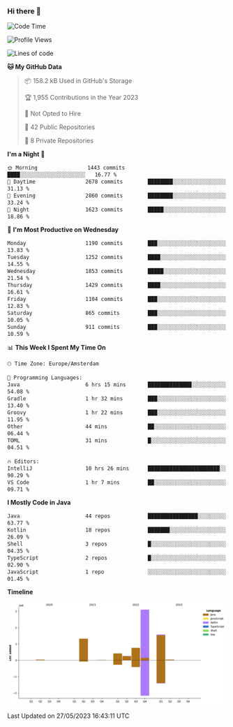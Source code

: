 ### Hi there 👋


<!--START_SECTION:waka-->
![Code Time](http://img.shields.io/badge/Code%20Time-3%2C232%20hrs%2053%20mins-blue)

![Profile Views](http://img.shields.io/badge/Profile%20Views-3-blue)

![Lines of code](https://img.shields.io/badge/From%20Hello%20World%20I%27ve%20Written-7.5%20million%20lines%20of%20code-blue)

**🐱 My GitHub Data** 

> 📦 158.2 kB Used in GitHub's Storage 
 > 
> 🏆 1,955 Contributions in the Year 2023
 > 
> 🚫 Not Opted to Hire
 > 
> 📜 42 Public Repositories 
 > 
> 🔑 8 Private Repositories 
 > 
**I'm a Night 🦉** 

```text
🌞 Morning                1443 commits        ████░░░░░░░░░░░░░░░░░░░░░   16.77 % 
🌆 Daytime                2678 commits        ████████░░░░░░░░░░░░░░░░░   31.13 % 
🌃 Evening                2860 commits        ████████░░░░░░░░░░░░░░░░░   33.24 % 
🌙 Night                  1623 commits        █████░░░░░░░░░░░░░░░░░░░░   18.86 % 
```
📅 **I'm Most Productive on Wednesday** 

```text
Monday                   1190 commits        ███░░░░░░░░░░░░░░░░░░░░░░   13.83 % 
Tuesday                  1252 commits        ████░░░░░░░░░░░░░░░░░░░░░   14.55 % 
Wednesday                1853 commits        █████░░░░░░░░░░░░░░░░░░░░   21.54 % 
Thursday                 1429 commits        ████░░░░░░░░░░░░░░░░░░░░░   16.61 % 
Friday                   1104 commits        ███░░░░░░░░░░░░░░░░░░░░░░   12.83 % 
Saturday                 865 commits         ███░░░░░░░░░░░░░░░░░░░░░░   10.05 % 
Sunday                   911 commits         ███░░░░░░░░░░░░░░░░░░░░░░   10.59 % 
```


📊 **This Week I Spent My Time On** 

```text
🕑︎ Time Zone: Europe/Amsterdam

💬 Programming Languages: 
Java                     6 hrs 15 mins       ██████████████░░░░░░░░░░░   54.08 % 
Gradle                   1 hr 32 mins        ███░░░░░░░░░░░░░░░░░░░░░░   13.40 % 
Groovy                   1 hr 22 mins        ███░░░░░░░░░░░░░░░░░░░░░░   11.95 % 
Other                    44 mins             ██░░░░░░░░░░░░░░░░░░░░░░░   06.44 % 
TOML                     31 mins             █░░░░░░░░░░░░░░░░░░░░░░░░   04.51 % 

🔥 Editors: 
IntelliJ                 10 hrs 26 mins      ███████████████████████░░   90.29 % 
VS Code                  1 hr 7 mins         ██░░░░░░░░░░░░░░░░░░░░░░░   09.71 % 
```

**I Mostly Code in Java** 

```text
Java                     44 repos            ████████████████░░░░░░░░░   63.77 % 
Kotlin                   18 repos            ███████░░░░░░░░░░░░░░░░░░   26.09 % 
Shell                    3 repos             █░░░░░░░░░░░░░░░░░░░░░░░░   04.35 % 
TypeScript               2 repos             █░░░░░░░░░░░░░░░░░░░░░░░░   02.90 % 
JavaScript               1 repo              ░░░░░░░░░░░░░░░░░░░░░░░░░   01.45 % 
```



**Timeline**

![Lines of Code chart](https://raw.githubusercontent.com/powercasgamer/powercasgamer/master/assets/bar_graph.png)


 Last Updated on 27/05/2023 16:43:11 UTC
<!--END_SECTION:waka-->
